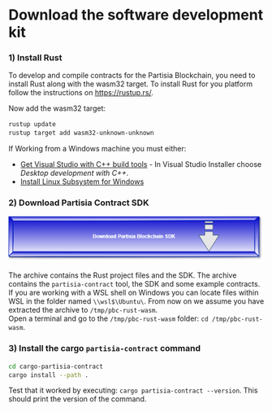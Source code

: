 # Download the software development kit

### 1) Install Rust
To develop and compile contracts for the Partisia Blockchain, you need to install Rust along with the wasm32 target. To install Rust for you platform follow the instructions on <https://rustup.rs/>.

Now add the wasm32 target:

```bash
rustup update
rustup target add wasm32-unknown-unknown
```
If Working from a Windows machine you must either:   

- [Get Visual Studio with C++  build tools](https://visualstudio.microsoft.com/downloads/) - In Visual Studio Installer choose *Desktop development with C++*.   
- [Install Linux Subsystem for Windows](https://docs.microsoft.com/en-us/windows/wsl/install)    

### 2) Download Partisia Contract SDK

[![button](ButtonDownload.png)](LINK_TO_RUST_CONTRACT_SDK)

The archive contains the Rust project files and the SDK. The archive contains the `partisia-contract` tool, the SDK and some example contracts.
If you are working with a WSL shell on Windows you can locate files within WSL in the folder named `\\wsl$\Ubuntu\`.
From now on we assume you have extracted the archive to `/tmp/pbc-rust-wasm`.  
Open a terminal and go to the `/tmp/pbc-rust-wasm` folder: `cd /tmp/pbc-rust-wasm`.

### 3) Install the cargo `partisia-contract` command

```bash 
cd cargo-partisia-contract
cargo install --path .
```

Test that it worked by executing: `cargo partisia-contract --version`. This should print the version of the command.

